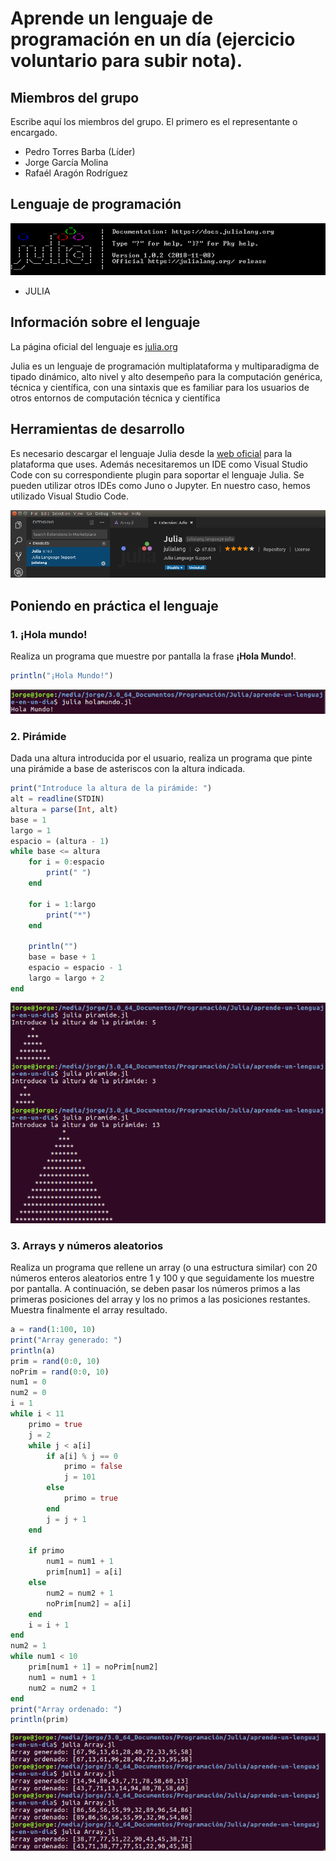 # Aprende un lenguaje de programación en un día (ejercicio voluntario para subir nota).

## Miembros del grupo

Escribe aquí los miembros del grupo. El primero es el representante o encargado.

* Pedro Torres Barba (Líder)
* Jorge García Molina
* Rafaél Aragón Rodríguez

## Lenguaje de programación

<img src="./imagenes/Header.png" alt="Cabecera de Julia">

* JULIA

## Información sobre el lenguaje

La página oficial del lenguaje es [julia.org](https://julialang.org)

Julia es un lenguaje de programación multiplataforma y multiparadigma de tipado dinámico, alto nivel y alto desempeño para la computación genérica, técnica y científica, con una sintaxis que es familiar para los usuarios de otros entornos de computación técnica y científica

## Herramientas de desarrollo

Es necesario descargar el lenguaje Julia desde la [web oficial](https://julialang.org/downloads/) para la plataforma que uses.
Además necesitaremos un IDE como Visual Studio Code con su correspondiente plugin para soportar el lenguaje Julia. Se pueden utilizar otros IDEs como Juno o Jupyter. En nuestro caso, hemos utilizado Visual Studio Code.

<img src="./imagenes/pluginjulia.png" alt="Resultado de HolaMundo">


## Poniendo en práctica el lenguaje

### 1. ¡Hola mundo!

Realiza un programa que muestre por pantalla la frase **¡Hola Mundo!**.

```julia
println("¡Hola Mundo!")
```

<img src="./imagenes/HolaMundo.png" alt="Resultado de HolaMundo">

### 2. Pirámide

Dada una altura introducida por el usuario, realiza un programa que pinte una pirámide a base de asteriscos con la altura indicada.

```julia
print("Introduce la altura de la pirámide: ")
alt = readline(STDIN)
altura = parse(Int, alt)
base = 1
largo = 1
espacio = (altura - 1)
while base <= altura
    for i = 0:espacio
        print(" ")
    end

    for i = 1:largo
        print("*")
    end

    println("")
    base = base + 1
    espacio = espacio - 1
    largo = largo + 2
end
```

<img src="./imagenes/Piramide.png" alt="Resultado de HolaMundo">

### 3. Arrays y números aleatorios

Realiza un programa que rellene un array (o una estructura similar) con 20 números enteros aleatorios entre 1 y 100 y que seguidamente los muestre por pantalla. A continuación, se deben pasar los números primos a las primeras posiciones del array y los no primos a las posiciones restantes. Muestra finalmente el array resultado.

```julia
a = rand(1:100, 10)
print("Array generado: ")
println(a)
prim = rand(0:0, 10)
noPrim = rand(0:0, 10)
num1 = 0
num2 = 0
i = 1
while i < 11
    primo = true
    j = 2
    while j < a[i]
        if a[i] % j == 0
            primo = false
            j = 101
        else
            primo = true
        end
        j = j + 1
    end

    if primo
        num1 = num1 + 1
        prim[num1] = a[i]
    else
        num2 = num2 + 1
        noPrim[num2] = a[i]
    end
    i = i + 1
end
num2 = 1
while num1 < 10
    prim[num1 + 1] = noPrim[num2]
    num1 = num1 + 1
    num2 = num2 + 1
end
print("Array ordenado: ")
println(prim)
```

<img src="./imagenes/Array.png" alt="Resultado de HolaMundo">

